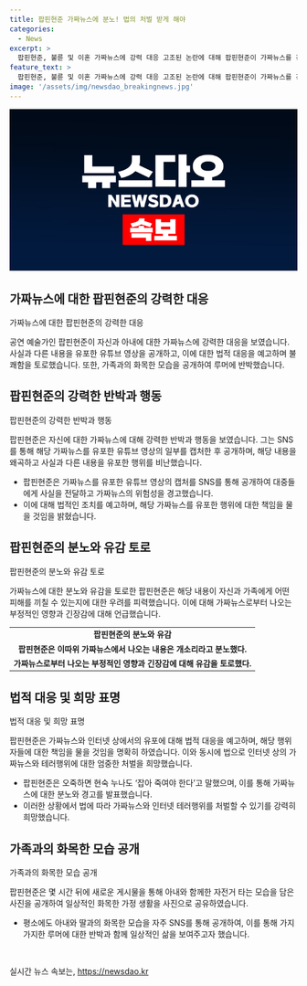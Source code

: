 ```yaml
---
title: 팝핀현준 가짜뉴스에 분노! 법의 처벌 받게 해야
categories:
  - News
excerpt: >
  팝핀현준, 불륜 및 이혼 가짜뉴스에 강력 대응 고조된 논란에 대해 팝핀현준이 가짜뉴스를 강하게 반박했다. 유튜브 영상에서 온 불륜 및 이혼 의혹을 파문 짓고, 현혼을 향한 분노를 드러냈다. 판단된 소행으로 인한 법적 처벌을 강조하며, 이를 넘어서 유튜브 영상의 내용을 개소리로 판명했다. 또한, 현혼은 나쁜 영향력에 법적 대응을 통해 처벌받기를 희망한다고 적극적으로 발언했다. 악의적인 목적을 지닌 이들의 인터넷 테러에 대한 법적 대응을 강조함으로써, 공명정대하고 불쾌한 논란에 대처했다. 이에 더해, 아내와 함께한 평화로운 일상을 직접 온라인으로 보여줌으로써, 가족과의 화목한 모습을 공개했다.
feature_text: >
  팝핀현준, 불륜 및 이혼 가짜뉴스에 강력 대응 고조된 논란에 대해 팝핀현준이 가짜뉴스를 강하게 반박했다. 유튜브 영상에서 온 불륜 및 이혼 의혹을 파문 짓고, 현혼을 향한 분노를 드러냈다. 판단된 소행으로 인한 법적 처벌을 강조하며, 이를 넘어서 유튜브 영상의 내용을 개소리로 판명했다. 또한, 현혼은 나쁜 영향력에 법적 대응을 통해 처벌받기를 희망한다고 적극적으로 발언했다. 악의적인 목적을 지닌 이들의 인터넷 테러에 대한 법적 대응을 강조함으로써, 공명정대하고 불쾌한 논란에 대처했다. 이에 더해, 아내와 함께한 평화로운 일상을 직접 온라인으로 보여줌으로써, 가족과의 화목한 모습을 공개했다.
image: '/assets/img/newsdao_breakingnews.jpg'
---
```


<p><img src="/assets/img/newsdao_breakingnews.jpg" alt="implanttips 속보" /></p>

<h2 data-ke-size="size26">가짜뉴스에 대한 팝핀현준의 강력한 대응</h2>

<p>가짜뉴스에 대한 팝핀현준의 강력한 대응</p>

<p data-ke-size="size16">공연 예술가인 팝핀현준이 자신과 아내에 대한 가짜뉴스에 강력한 대응을 보였습니다. 사실과 다른 내용을 유포한 유튜브 영상을 공개하고, 이에 대한 법적 대응을 예고하며 불쾌함을 토로했습니다. 또한, 가족과의 화목한 모습을 공개하여 루머에 반박했습니다.</p>

<h2 data-ke-size="size24">팝핀현준의 강력한 반박과 행동</h2>

<p>팝핀현준의 강력한 반박과 행동</p>

<p data-ke-size="size16">팝핀현준은 자신에 대한 가짜뉴스에 대해 강력한 반박과 행동을 보였습니다. 그는 SNS를 통해 해당 가짜뉴스를 유포한 유튜브 영상의 일부를 캡처한 후 공개하며, 해당 내용을 왜곡하고 사실과 다른 내용을 유포한 행위를 비난했습니다.</p>

<ul>
    <li>팝핀현준은 가짜뉴스를 유포한 유튜브 영상의 캡처를 SNS를 통해 공개하여 대중들에게 사실을 전달하고 가짜뉴스의 위험성을 경고했습니다.</li>
    <li>이에 대해 법적인 조치를 예고하며, 해당 가짜뉴스를 유포한 행위에 대한 책임을 물을 것임을 밝혔습니다.</li>
</ul>

<h2 data-ke-size="size24">팝핀현준의 분노와 유감 토로</h2>

<p>팝핀현준의 분노와 유감 토로</p>

<p data-ke-size="size16">가짜뉴스에 대한 분노와 유감을 토로한 팝핀현준은 해당 내용이 자신과 가족에게 어떤 피해를 끼칠 수 있는지에 대한 우려를 피력했습니다. 이에 대해 가짜뉴스로부터 나오는 부정적인 영향과 긴장감에 대해 언급했습니다.</p>

<table>
    <tr>
        <td style="text-align: center; height: 17px;"><b>팝핀현준의 분노와 유감</b></td>
    </tr>
    <tr>
        <td style="text-align: center; height: 17px;"><b>팝핀현준은 이따위 가짜뉴스에서 나오는 내용은 개소리라고 분노했다.</b></td>
    </tr>
    <tr>
        <td style="text-align: center; height: 17px;"><b>가짜뉴스로부터 나오는 부정적인 영향과 긴장감에 대해 유감을 토로했다.</b></td>
    </tr>
</table>

<h2 data-ke-size="size24">법적 대응 및 희망 표명</h2>

<p>법적 대응 및 희망 표명</p>

<p data-ke-size="size16">팝핀현준은 가짜뉴스와 인터넷 상에서의 유포에 대해 법적 대응을 예고하며, 해당 행위자들에 대한 책임을 물을 것임을 명확히 하였습니다. 이와 동시에 법으로 인터넷 상의 가짜뉴스와 테러행위에 대한 엄중한 처벌을 희망했습니다.</p>

<ul>
    <li>팝핀현준은 오죽하면 현숙 누나도 ‘잡아 죽여야 한다’고 말했으며, 이를 통해 가짜뉴스에 대한 분노와 경고를 발표했습니다.</li>
    <li>이러한 상황에서 법에 따라 가짜뉴스와 인터넷 테러행위를 처벌할 수 있기를 강력히 희망했습니다.</li>
</ul>

<h2 data-ke-size="size24">가족과의 화목한 모습 공개</h2>

<p>가족과의 화목한 모습 공개</p>

<p data-ke-size="size16">팝핀현준은 몇 시간 뒤에 새로운 게시물을 통해 아내와 함께한 자전거 타는 모습을 담은 사진을 공개하여 일상적인 화목한 가정 생활을 사진으로 공유하였습니다.</p>

<ul>
    <li>평소에도 아내와 딸과의 화목한 모습을 자주 SNS를 통해 공개하여, 이를 통해 가지가지한 루머에 대한 반박과 함께 일상적인 삶을 보여주고자 했습니다.</li>
</ul>

<p data-ke-size="size16">&nbsp;</p>
실시간 뉴스 속보는, <a href="https://newsdao.kr" rel="dofollow">https://newsdao.kr</a>


